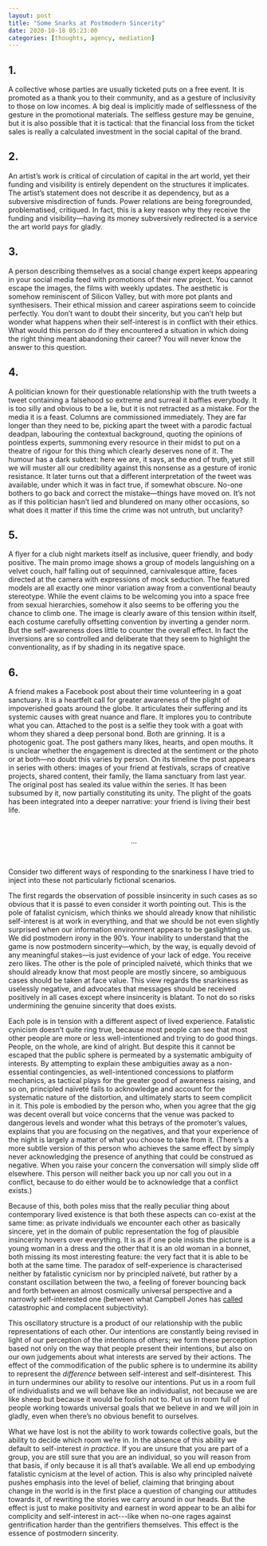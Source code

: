 ```yaml
---
layout: post
title: "Some Snarks at Postmodern Sincerity"
date: 2020-10-18 05:23:00
categories: [thoughts, agency, mediation]
---
```


## 1.

A collective whose parties are usually ticketed puts on a free event. It is promoted as a thank you to their community, and as a gesture of inclusivity to those on low incomes. A big deal is implicitly made of selflessness of the gesture in the promotional materials. The selfless gesture may be genuine, but it is also possible that it is tactical: that the financial loss from the ticket sales is really a calculated investment in the social capital of the brand.

<!--more-->

## 2.

An artist’s work is critical of circulation of capital in the art world, yet their funding and visibility is entirely dependent on the structures it implicates. The artist’s statement does not describe it as dependency, but as a subversive misdirection of funds. Power relations are being foregrounded, problematised, critiqued. In fact, this is a key reason why they receive the funding and visibility—having its money subversively redirected is a service the art world pays for gladly.

## 3.

A person describing themselves as a social change expert keeps appearing in your social media feed with promotions of their new project. You cannot escape the images, the films with weekly updates. The aesthetic is somehow reminiscent of Silicon Valley, but with more pot plants and synthesisers. Their ethical mission and career aspirations seem to coincide perfectly. You don’t want to doubt their sincerity, but you can’t help but wonder what happens when their self-interest is in conflict with their ethics. What would this person do if they encountered a situation in which doing the right thing meant abandoning their career? You will never know the answer to this question.

## 4.

A politician known for their questionable relationship with the truth tweets a tweet containing a falsehood so extreme and surreal it baffles everybody. It is too silly and obvious to be a lie, but it is not retracted as a mistake. For the media it is a feast. Columns are commissioned immediately. They are far longer than they need to be, picking apart the tweet with a parodic factual deadpan, labouring the contextual background, quoting the opinions of pointless experts, summoning every resource in their midst to put on a theatre of rigour for this thing which clearly deserves none of it. The humour has a dark subtext: here we are, it says, at the end of truth, yet still we will muster all our credibility against this nonsense as a gesture of ironic resistance. It later turns out that a different interpretation of the tweet was available, under which it was in fact true, if somewhat obscure. No-one bothers to go back and correct the mistake—things have moved on. It’s not as if this politician hasn’t lied and blundered on many other occasions, so what does it matter if this time the crime was not untruth, but unclarity?

## 5.

A flyer for a club night markets itself as inclusive, queer friendly, and body positive. The main promo image shows a group of models languishing on a velvet couch, half falling out of sequinned, carnivalesque attire, faces directed at the camera with expressions of mock seduction. The featured models are all exactly one minor variation away from a conventional beauty stereotype. While the event claims to be welcoming you into a space free from sexual hierarchies, somehow it also seems to be offering you the chance to climb one. The image is clearly aware of this tension within itself, each costume carefully offsetting convention by inverting a gender norm. But the self-awareness does little to counter the overall effect. In fact the inversions are so controlled and deliberate that they seem to highlight the conventionality, as if by shading in its negative space.

## 6.

A friend makes a Facebook post about their time volunteering in a goat sanctuary. It is a heartfelt call for greater awareness of the plight of impoverished goats around the globe. It articulates their suffering and its systemic causes with great nuance and flare. It implores you to contribute what you can. Attached to the post is a selfie they took with a goat with whom they shared a deep personal bond. Both are grinning. It is a photogenic goat. The post gathers many likes, hearts, and open mouths. It is unclear whether the engagement is directed at the sentiment or the photo or at both—no doubt this varies by person. On its timeline the post appears in series with others: images of your friend at festivals, scraps of creative projects, shared content, their family, the llama sanctuary from last year. The original post has sealed its value within the series. It has been subsumed by it, now partially constituting its unity. The plight of the goats has been integrated into a deeper narrative: your friend is living their best life.

<br />
<p style="text-align: center;">...</p>
<br />
<!-- <br /> -->

Consider two different ways of responding to the snarkiness I have tried to inject into these not particularly fictional scenarios.

The first regards the observation of possible insincerity in such cases as so obvious that it is passé to even consider it worth pointing out. This is the pole of fatalist cynicism, which thinks we should already know that nihilistic self-interest is at work in everything, and that we should be not even slightly surprised when our information environment appears to be gaslighting us. We did postmodern irony in the 90’s. Your inability to understand that the game is now postmodern sincerity—which, by the way, is equally devoid of any meaningful stakes—is just evidence of your lack of edge. You receive zero likes. The other is the pole of principled naïveté, which thinks that we should already know that most people are mostly sincere, so ambiguous cases should be taken at face value. This view regards the snarkiness as uselessly negative, and advocates that messages should be received positively in all cases except where insincerity is blatant. To not do so risks undermining the genuine sincerity that does exists.

Each pole is in tension with a different aspect of lived experience. Fatalistic cynicism doesn’t quite ring true, because most people can see that most other people are more or less well-intentioned and trying to do good things. People, on the whole, are kind of alright. But despite this it cannot be escaped that the public sphere is permeated by a systematic ambiguity of interests. By attempting to explain these ambiguities away as a non-essential contingencies, as well-intentioned concessions to platform mechanics, as tactical plays for the greater good of awareness raising, and so on, principled naïveté fails to acknowledge and account for the systematic nature of the distortion, and ultimately starts to seem complicit in it. This pole is embodied by the person who, when you agree that the gig was decent overall but voice concerns that the venue was packed to dangerous levels and wonder what this betrays of the promoter’s values, explains that you are focusing on the negatives, and that your experience of the night is largely a matter of what you choose to take from it. (There’s a more subtle version of this person who achieves the same effect by simply never acknowledging the presence of anything that could be construed as negative. When you raise your concern the conversation will simply slide off elsewhere. This person will neither back you up nor call you out in a conflict, because to do either would be to acknowledge that a conflict exists.)

Because of this, both poles miss that the really peculiar thing about contemporary lived existence is that both these aspects can co-exist at the same time: as private individuals we encounter each other as basically sincere, yet in the domain of public representation the fog of plausible insincerity hovers over everything. It is as if one pole insists the picture is a young woman in a dress and the other that it is an old woman in a bonnet, both missing its most interesting feature: the very fact that it is able to be both at the same time. The paradox of self-experience is characterised neither by fatalistic cynicism nor by principled naïveté, but rather by a constant oscillation between the two, a feeling of forever bouncing back and forth between an almost cosmically universal perspective and a narrowly self-interested one (between what Campbell Jones has [called]({{site.baseurl}}/assets/pdf/jones-subject.pdf) catastrophic and complacent subjectivity).

This oscillatory structure is a product of our relationship with the public representations of each other. Our intentions are constantly being revised in light of our perception of the intentions of others; we form these perception based not only on the way that people present their intentions, but also on our own judgements about what interests are served by their actions. The effect of the commodification of the public sphere is to undermine its ability to represent the _difference_ between self-interest and self-disinterest. This in turn undermines our ability to resolve our intentions. Put us in a room full of individualists and we will behave like an individualist, not because we are like sheep but because it would be foolish not to. Put us in room full of people working towards universal goals that we believe in and we will join in gladly, even when there’s no obvious benefit to ourselves.

What we have lost is not the ability to work towards collective goals, but the ability to decide which room we’re in. In the absence of this ability we default to self-interest _in practice_. If you are unsure that you are part of a group, you are still sure that you are an individual, so you will reason from that basis, if only because it is all that’s available. We all end up embodying fatalistic cynicism at the level of action. This is also why principled naïveté pushes emphasis into the level of belief, claiming that bringing about change in the world is in the first place a question of changing our attitudes towards it, of rewriting the stories we carry around in our heads. But the effect is just to make positivity and earnest in word appear to be an alibi for complicity and self-interest in act---like when no-one rages against gentrification harder than the gentrifiers themselves. This effect is the essence of postmodern sincerity.
